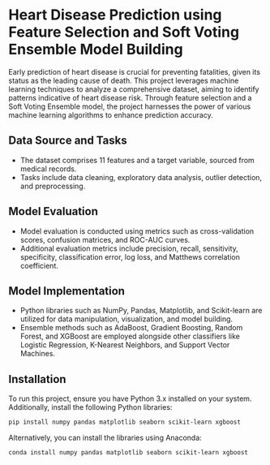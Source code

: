 # Heart Disease Prediction using Feature Selection and Soft Voting Ensemble Model Building

Early prediction of heart disease is crucial for preventing fatalities, given its status as the leading cause of death. This project leverages machine learning techniques to analyze a comprehensive dataset, aiming to identify patterns indicative of heart disease risk. Through feature selection and a Soft Voting Ensemble model, the project harnesses the power of various machine learning algorithms to enhance prediction accuracy.

## Data Source and Tasks

- The dataset comprises 11 features and a target variable, sourced from medical records.
- Tasks include data cleaning, exploratory data analysis, outlier detection, and preprocessing.

## Model Evaluation

- Model evaluation is conducted using metrics such as cross-validation scores, confusion matrices, and ROC-AUC curves.
- Additional evaluation metrics include precision, recall, sensitivity, specificity, classification error, log loss, and Matthews correlation coefficient.

## Model Implementation

- Python libraries such as NumPy, Pandas, Matplotlib, and Scikit-learn are utilized for data manipulation, visualization, and model building.
- Ensemble methods such as AdaBoost, Gradient Boosting, Random Forest, and XGBoost are employed alongside other classifiers like Logistic Regression, K-Nearest Neighbors, and Support Vector Machines.

## Installation

To run this project, ensure you have Python 3.x installed on your system. Additionally, install the following Python libraries:

```bash
pip install numpy pandas matplotlib seaborn scikit-learn xgboost
```

Alternatively, you can install the libraries using Anaconda:

```bash
conda install numpy pandas matplotlib seaborn scikit-learn xgboost
```
